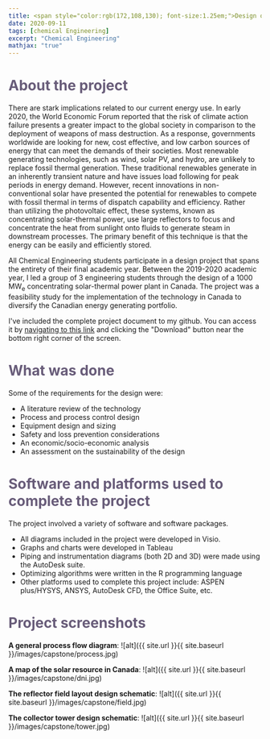 ```yaml
---
title: <span style="color:rgb(172,108,130); font-size:1.25em;">Design of a 1000MW Solar Thermal Power Plant in Canada</span>
date: 2020-09-11
tags: [chemical Engineering]
excerpt: "Chemical Engineering"
mathjax: "true"
---
```

# <span style="color:rgb(104,92,121);">About the project</span>
There are stark implications related to our current energy use. In early 2020, the World Economic Forum reported that the risk of climate action failure presents a greater impact to the global society in comparison to the deployment of weapons of mass destruction. As a response, governments worldwide are looking for new, cost effective, and low carbon sources of energy that can meet the demands of their societies. Most renewable generating technologies, such as wind, solar PV, and hydro, are unlikely to replace fossil thermal generation. These traditional renewables generate in an inherently transient nature and have issues load following for peak periods in energy demand. However, recent innovations in non-conventional solar have presented the potential for renewables to compete with fossil thermal in terms of dispatch capability and efficiency. Rather than utilizing the photovoltaic effect, these systems, known as concentrating solar-thermal power, use large reflectors to focus and concentrate the heat from sunlight onto fluids to generate steam in downstream processes. The primary benefit of this technique is that the energy can be easily and efficiently stored.

All Chemical Engineering students participate in a design project that spans the entirety of their final academic year. Between the 2019-2020 academic year, I led a group of 3 engineering students through the design of a 1000 MW<sub>e</sub> concentrating solar-thermal power plant in Canada. The project was a feasibility study for the implementation of the technology in Canada to diversify the Canadian energy generating portfolio.

I've included the complete project document to my github. You can access it by [navigating to this link](https://github.com/michaelspanidis/michaelspanidis.github.io/blob/master/projectdocs/Sunwell%20Solar%20Power%20Facility%20Design%20of%20a%201000%20MW%20Concentrating%20Solar%20Power%20Plant.pdf) and clicking the "Download" button near the bottom right corner of the screen.

# <span style="color:rgb(104,92,121);">What was done</span>
Some of the requirements for the design were:
* A literature review of the technology
* Process and process control design
* Equipment design and sizing
* Safety and loss prevention considerations
* An economic/socio-economic analysis
* An assessment on the sustainability of the design

# <span style="color:rgb(104,92,121);">Software and platforms used to complete the project</span>
The project involved a variety of software and software packages.
* All diagrams included in the project were developed in Visio.
* Graphs and charts were developed in Tableau
* Piping and instrumentation diagrams (both 2D and 3D) were made using the AutoDesk suite.
* Optimizing algorithms were written in the R programming language
* Other platforms used to complete this project include: ASPEN plus/HYSYS, ANSYS, AutoDesk CFD, the Office Suite, etc.

# <span style="color:rgb(104,92,121);">Project screenshots</span>

**A general process flow diagram**:
![alt]({{ site.url }}{{ site.baseurl }}/images/capstone/process.jpg)

**A map of the solar resource in Canada**:
![alt]({{ site.url }}{{ site.baseurl }}/images/capstone/dni.jpg)

**The reflector field layout design schematic**:
![alt]({{ site.url }}{{ site.baseurl }}/images/capstone/field.jpg)

**The collector tower design schematic**:
![alt]({{ site.url }}{{ site.baseurl }}/images/capstone/tower.jpg)
